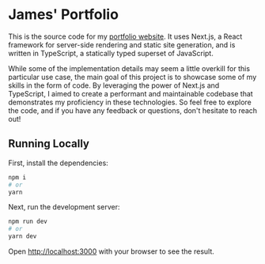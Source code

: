 # James' Portfolio

This is the source code for my [portfolio website](https://www.jameskbecker.com/). It uses Next.js, a React framework for server-side rendering and static site generation, and is written in TypeScript, a statically typed superset of JavaScript.

While some of the implementation details may seem a little overkill for this particular use case, the main goal of this project is to showcase some of my skills in the form of code. By leveraging the power of Next.js and TypeScript, I aimed to create a performant and maintainable codebase that demonstrates my proficiency in these technologies. So feel free to explore the code, and if you have any feedback or questions, don't hesitate to reach out!

## Running Locally

First, install the dependencies:

```bash
npm i
# or
yarn
```

Next, run the development server:

```bash
npm run dev
# or
yarn dev
```

Open [http://localhost:3000](http://localhost:3000) with your browser to see the result.
